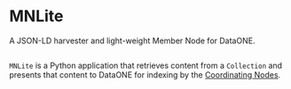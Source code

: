 # MNLite

A JSON-LD harvester and light-weight Member Node for DataONE.

```{figure} diagrams/front_pieces.png
```



`MNLite` is a Python application that retrieves content from a `Collection` and presents that content to DataONE for indexing by the [Coordinating Nodes](https://dataoneorg.github.io/api-documentation/apis/CN_APIs.html).

